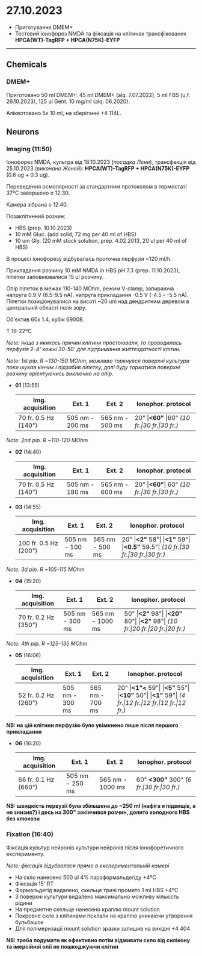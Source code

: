 27.10.2023
=========
- Приготування DMEM+
- Тестовий іонофорез NMDA та фіксація на клітинах трансфікованих __HPCA(WT)-TagRFP + HPCA(N75K)-EYFP__

---

## Chemicals
### DMEM+
Приготовано 50 ml DMEM+: 45 ml DMEM+ (alq. 7.07.2022), 5 ml FBS (u.f. 26.10.2023), 125 ul Gent. 10 mg/ml (alq. 06.2020).

Аліквотовано 5x 10 ml, на зберіганні +4 114L.

## Neurons
### Imaging (11:50)
Іонофорез NMDA, культра від 18.10.2023 (_посадка Лени_), трансфекція  від 25.10.2023 (_виконано Женей_): __HPCA(WT)-TagRFP + HPCA(N75K)-EYFP__ (0.6 ug + 0.3 ug).

Переведення осмолярності за стандартним протоколом в термостаті 37ºC завершено o 12:30.

Камера зібрана о 12:40.

Позаклітинний розчин:
- HBS (prep. 10.10.2023)
- 10 mM Gluc. (add solid, 72 mg per 40 ml of HBS)
- 10 um Gly. (20 mM stock solution, prep. 4.02.2013, 20 ul per 40 ml of HBS)

В процесі іонофорезу відбувалась проточна перфузія ~120 ml/h.

Прикладання розчину 10 mM NMDA in HBS pH 7.3 (prep. 11.10.2023), піпетки заповнювалися 15 ul розчину.

Опір піпеток в межах 110-140 MOhm, режим V-clamp, запираюча напруга 0.9 V  (6.5-9.5 nA), напруга прикладання -0.5 V (-4.5 - -5.5 nA).
Піпетки позиціонувалися на висоті ~20 um над дендритним деревом в центральній області поля зору.

Об'єктив 60x 1.4,  кубік 69008.

T 19-22ºC

_Note: якщо з якихось причин клітини простоювали, то проводилась перфузія 2-4' кожні 30-50' для підтримання життездатності клітин._

_Note: 1st pip. R ~130-150 MOhm, можливо торкнувся поверхні культури поки шукав кінчик і підзабив піпетку, далі буду торкатися поверхні розчину орієнтуючись виключно на опір._

- __01__ (13:55)
  
   | Img. acquisition     | Ext. 1          | Ext. 2          | Ionophor. protocol                              |
   | -------------------- | --------------- | --------------- | ----------------------------------------------- |
   | 70 fr. 0.5 Hz (140") | 505 nm - 200 ms | 565 nm - 500 ms | 20" \|__<60"__ \|60" _(10 fr.\|30 fr.\|30 fr.)_ |

_Note: 2nd pip. R ~110-120 MOhm_

- __02__ (14:40)
  
   | Img. acquisition     | Ext. 1          | Ext. 2          | Ionophor. protocol                              |
   | -------------------- | --------------- | --------------- | ----------------------------------------------- |
   | 70 fr. 0.5 Hz (140") | 505 nm - 180 ms | 565 nm - 600 ms | 20" \|__<60"__\| 60" _(10 fr.\|30 fr.\|30 fr.)_ |

- __03__ (14:55)
  
   | Img. acquisition      | Ext. 1          | Ext. 2          | Ionophor. protocol                                           |
   | --------------------- | --------------- | --------------- | ------------------------------------------------------------ |
   | 100 fr. 0.5 Hz (200") | 505 nm - 100 ms | 565 nm - 500 ms | 20" \|__<2"__ 58"\| \|__<1"__ 59"\| \|__<0.5"__ 59.5"\| _(10 fr.\|30 fr.\|30 fr.\|30 fr.)_ |
   

_Note: 3d pip. R ~105-115 MOhm_

- __04__ (15:20)
  
   | Img. acquisition     | Ext. 1          | Ext. 2           | Ionophor. protocol                                           |
   | -------------------- | --------------- | ---------------- | ------------------------------------------------------------ |
   | 70 fr. 0.2 Hz (350") | 505 nm - 300 ms | 565 nm - 1000 ms | 50" \|__<2"__ 98"\| \|__<20"__ 80"\| \|__<2"__ 98"\| _(10 fr.\|20 fr.\|20 fr.\|20 fr.)_ |
   

_Note: 4th pip. R ~125-135 MOhm_

- __05__ (16:06)
  
   | Img. acquisition     | Ext. 1          | Ext. 2          | Ionophor. protocol                                           |
   | -------------------- | --------------- | --------------- | ------------------------------------------------------------ |
   | 52 fr. 0.2 Hz (260") | 505 nm - 300 ms | 565 nm - 700 ms | 20" \|__<1"<__ 59"\| \|__<5"__ 55"\| \|__<10"__ 50"\| \|__<1"__ 59"\| _(4 fr.\|12 fr.\|12 fr.\|12 fr.\|12 fr.)_ |
   

__NB: на цій клітини перфузію було увімкнено лише після першого прикладання__

- __06__ (16:20)
  
   | Img. acquisition     | Ext. 1          | Ext. 2           | Ionophor. protocol                           |
   | -------------------- | --------------- | ---------------- | -------------------------------------------- |
   | 66 fr. 0.1 Hz (660") | 505 nm - 250 ms | 565 nm - 1000 ms | 60" __<300"__ 300" _(6 fr.\|30 fr.\|30 fr.)_ |
   

__NB: швидкість первузії була збільшена до ~250 ml (нафіга я підвищів, а не знизив?) і десь на 300" закінчився розчин, долито холодного HBS без клюкози__

### Fixation (16:40)
Фіксація культур нейронів культури нейронів після іонофоретичного експерименту.

_Note: фіксація відубвалася прямо в експериментальній камері_

- На скло нанесено 500 ul 4% параформальдегіду  +4ºC
- Фіксація 15' RT
- Формальдегід видалено, скельце тричі промито 1 ml HBS +4ºC
- З поверхні культури видалено максимально можливу кількість рідини
- На предметне скельце нанесено краплю mount solution
- Покровне скло з клітинами поклали на краплю уникаючи утворення бульбашок
- Для полімеризації mount solution зразки залишив на вихідні +4 404

__NB: треба подумати як ефективно потім відмивати скло від силікону та імерсійної олії не пошкоджуючи клітин__